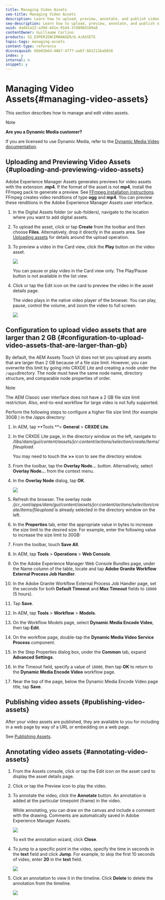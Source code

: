 ```yaml
---
title: Managing Video Assets
seo-title: Managing Video Assets
description: Learn how to upload, preview, annotate, and publish video assets.
seo-description: Learn how to upload, preview, annotate, and publish video assets.
uuid: dad41a22-a39d-441e-9144-37d8904109a8
contentOwner: Guillaume Carlino
products: SG_EXPERIENCEMANAGER/6.4/ASSETS
topic-tags: managing-assets
content-type: reference
discoiquuid: 6bb01b6d-4867-4777-aa67-b62211bab016
index: y
internal: n
snippet: y
---
```


# Managing Video Assets{#managing-video-assets}

This section describes how to manage and edit video assets.

>[!NOTE]
>
>**Are you a Dynamic Media customer?**
>
>If you are licensed to use Dynamic Media, refer to the [Dynamic Media Video documentation](../../assets/using/video.md).

## Uploading and Previewing Video Assets {#uploading-and-previewing-video-assets}

Adobe Experience Manager Assets generates previews for video assets with the extension **.mp4**. If the format of the asset is not **mp4**, install the FFmpeg pack to generate a preview. See [FFmpeg installation instructions](../../sites/authoring/using/default-components-foundation.md#video). FFmpeg creates video renditions of type **ogg** and **mp4**. You can preview these renditions in the Adobe Experience Manager Assets user interface.

1. In the Digital Assets folder (or sub-folders), navigate to the location where you want to add digital assets.
1. To upload the asset, click or tap **Create** from the toolbar and then choose **Files**. Alternatively, drop it directly in the assets area. See [Uploading assets](../../assets/using/managing-assets-touch-ui.md#uploadingassets) for details around the upload operation.
1. To preview a video in the Card view, click the **Play** button on the video asset.

   ![](assets/chlimage_1-206.png)

   You can pause or play video in the Card view only. The Play/Pause button is not available in the list view.

1. Click or tap the Edit icon on the card to preview the video in the asset details page.

   The video plays in the native video player of the browser. You can play, pause, control the volume, and zoom the video to full screen.

   ![](assets/chlimage_1-207.png)

## Configuration to upload video assets that are larger than 2 GB {#configuration-to-upload-video-assets-that-are-larger-than-gb}

By default, the AEM Assets Touch UI does not let you upload any assets that are larger than 2 GB because of a file size limit. However, you can overwrite this limit by going into CRXDE Lite and creating a node under the `/apps`directory. The node must have the same node name, directory structure, and comparable node properties of order.

>[!NOTE]
>
>The AEM Classic user interface does not have a 2 GB file size limit restriction. Also, end-to-end workflow for large video is not fully supported.

Perform the following steps to configure a higher file size limit (for example 30GB ) in the */apps* directory:

1. In AEM, tap **Tools **&gt; **General** &gt; **CRXDE Lite**.
1. In the CRXDE Lite page, in the directory window on the left, navigate to */libs/dam/gui/content/assets/jcr:content/actions/selection/create/items/fileupload*.

   You may need to touch the **&gt;&gt;** icon to see the directory window.

1. From the toolbar, tap the **Overlay Node…** button. Alternatively, select **Overlay Node...** from the context menu.
1. In the **Overlay Node** dialog, tap **OK**.

   ![](assets/chlimage_1-208.png)

1. Refresh the browser. The overlay node */jcr_root/apps/dam/gui/content/assets/jcr:content/actions/selection/create/items/fileupload* is already selected in the directory window on the left.
1. In the **Properties** tab, enter the appropriate value in bytes to increase the size limit to the desired size. For example, enter the following value to increase the size limit to 30GB:
1. From the toolbar, touch **Save All**.
1. In AEM, tap **Tools** &gt; **Operations** &gt; **Web Console**.
1. On the Adobe Experience Manager Web Console Bundles page, under the Name column of the table, locate and tap **Adobe Granite Workflow External Process Job Handler**.
1. In the Adobe Granite Workflow External Process Job Handler page, set the seconds for both **Default Timeout** and **Max Timeout** fields to `18000` (5 hours).
1. Tap **Save**.
1. In AEM, tap **Tools** &gt; **Workflow** &gt; **Models**.
1. On the Workflow Models page, select **Dynamic Media Encode Video**, then tap **Edit**.
1. On the workflow page, double-tap the **Dynamic Media Video Service Process** component.
1. In the Step Properties dialog box, under the **Common** tab, expand **Advanced Settings**.
1. In the Timeout field, specify a value of `18000`, then tap **OK** to return to the **Dynamic Media Encode Video** workflow page.
1. Near the top of the page, below the Dynamic Media Encode Video page title, tap **Save**.

## Publishing video assets {#publishing-video-assets}

After your video assets are published, they are available to you for including in a web page by way of a URL or embedding on a web page.

See [Publishing Assets](../../assets/using/publishing-dynamicmedia-assets.md).

## Annotating video assets {#annotating-video-assets}

1. From the Assets console, click or tap the Edit icon on the asset card to display the asset details page.
1. Click or tap the Preview icon to play the video. 
1. To annotate the video, click the **Annotate** button. An annotation is added at the particular timepoint (frame) in the video.

   While annotating, you can draw on the canvas and include a comment with the drawing. Comments are automatically saved in Adobe Experience Manager Assets.

   ![](assets/chlimage_1-209.png)

   To exit the annotation wizard, click **Close**.

1. To jump to a specific point in the video, specify the time in seconds in the **text** field and click **Jump**. For example, to skip the first 10 seconds of video, enter **20** in the **text** field.

   ![](assets/chlimage_1-210.png)

1. Cick an annotation to view it in the timeline. Click **Delete** to delete the annotation from the timeline.

   ![](assets/chlimage_1-211.png)

